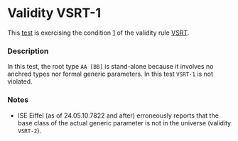# Validity VSRT-1

This [test](.) is exercising the condition [1](../Readme.md) of the validity rule [VSRT](../../vsrt/Readme.md).

### Description

In this test, the root type `AA [BB]` is stand-alone because it involves no anchred types nor formal generic parameters. In this test `VSRT-1` is not violated.

### Notes

* ISE Eiffel (as of 24.05.10.7822 and after) erroneously reports that the base class of the actual generic parameter is not in the universe (validity `VSRT-2`).
